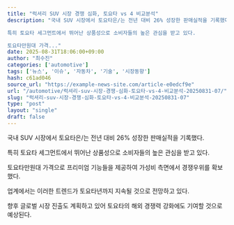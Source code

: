 ```yaml
---
title: "럭셔리 SUV 시장 경쟁 심화, 토요타 vs 4 비교분석"
description: "국내 SUV 시장에서 토요타은/는 전년 대비 26% 성장한 판매실적을 기록했다.

특히 토요타 세그먼트에서 뛰어난 상품성으로 소비자들의 높은 관심을 받고 있다.

토요타만원대 가격..."
date: 2025-08-31T18:06:00+09:00
author: "최수진"
categories: ['automotive']
tags: ['뉴스', '이슈', '자동차', '기술', '시장동향']
hash: c61ad046
source_url: "https://example-news-site.com/article-e0edcf9e"
url: "/automotive/럭셔리-suv-시장-경쟁-심화-토요타-vs-4-비교분석-20250831-07/"
slug: "럭셔리-suv-시장-경쟁-심화-토요타-vs-4-비교분석-20250831-07"
type: "post"
layout: "single"
draft: false
---
```


국내 SUV 시장에서 토요타은/는 전년 대비 26% 성장한 판매실적을 기록했다.

특히 토요타 세그먼트에서 뛰어난 상품성으로 소비자들의 높은 관심을 받고 있다.

토요타만원대 가격으로 프리미엄 기능들을 제공하여 가성비 측면에서 경쟁우위를 확보했다.

업계에서는 이러한 트렌드가 토요타년까지 지속될 것으로 전망하고 있다.

향후 글로벌 시장 진출도 계획하고 있어 토요타의 해외 경쟁력 강화에도 기여할 것으로 예상된다.

